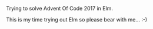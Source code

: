 Trying to solve Advent Of Code 2017 in Elm. 

This is my time trying out Elm so please bear with me...  :-)